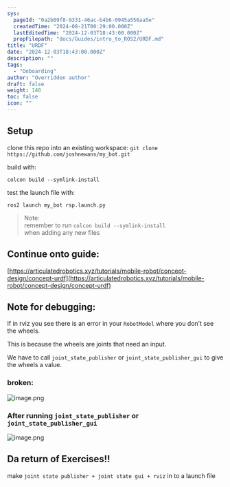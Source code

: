 ```yaml
---
sys:
  pageId: "0a2b09f8-9331-46ac-b4b6-0945a556aa5e"
  createdTime: "2024-08-21T00:29:00.000Z"
  lastEditedTime: "2024-12-03T18:43:00.000Z"
  propFilepath: "docs/Guides/intro_to_ROS2/URDF.md"
title: "URDF"
date: "2024-12-03T18:43:00.000Z"
description: ""
tags:
  - "Onboarding"
author: "Overridden author"
draft: false
weight: 148
toc: false
icon: ""
---
```


## Setup

clone this repo into an existing workspace:
`git clone https://github.com/joshnewans/my_bot.git`

build with:

`colcon build --symlink-install`

test the launch file with:

`ros2 launch my_bot rsp.launch.py`

> Note:  
> remember to run `colcon build --symlink-install`  
> when adding any new files

## Continue onto guide:

[https://articulatedrobotics.xyz/tutorials/mobile-robot/concept-design/concept-urdf](https://articulatedrobotics.xyz/tutorials/mobile-robot/concept-design/concept-urdf)

## Note for debugging:

If in rviz you see there is an error in your `RobotModel` where you don’t see the wheels.

This is because the wheels are joints that need an input. 

We have to call `joint_state_publisher` or `joint_state_publisher_gui` to give the wheels a value.

### broken:

![image.png](https://prod-files-secure.s3.us-west-2.amazonaws.com/d518164a-d88e-44d1-a4ee-3adb3bd8bce0/96a1d089-1f17-4dbf-8563-f2aef56a4d37/image.png?X-Amz-Algorithm=AWS4-HMAC-SHA256&X-Amz-Content-Sha256=UNSIGNED-PAYLOAD&X-Amz-Credential=ASIAZI2LB466RXEIANEX%2F20250309%2Fus-west-2%2Fs3%2Faws4_request&X-Amz-Date=20250309T040803Z&X-Amz-Expires=3600&X-Amz-Security-Token=IQoJb3JpZ2luX2VjECMaCXVzLXdlc3QtMiJHMEUCIQDwMvrOxsUEVbNMUmkFZeM6%2F78IU%2FkwQC%2Far3vPO%2BQgwQIgeGAqRxECbfzyhov4Cf5iPsCoxXHMjMbppG9CF%2BDf8iYq%2FwMIbBAAGgw2Mzc0MjMxODM4MDUiDA3Uf6o9w%2Bbe4X9mZSrcA9Kd8gl%2FJaiPt4qBYGji5mcN%2FTN11MityqidT1ctn%2FR1iuBuSB2HwMBhXCmBukjNO1Th646WAekZ5UKyI%2Buf8JAsxPZUljCaIwCQIg2ZxzUsEAj1rT14T%2Ftl3xUdk57s97jD%2Fs7NfnfossBNfIzqsWFEasTEsqSAoEYpPI7ZzqxbN89XShnLVWtn3hbo6cRTmQeqFjidGzW7B4h4t6TVnO%2FO7MNe86ZI0wURYkIceGckG5ckw8tKNMnbiwN8yt7woiDYGvMs3JFp74DJnYyPChllDsVWJM3WbuCnev7O6A7JiZa%2B7qknRKqQySE0EQt79j9I2Eswa6AxXUn%2BnWd%2B2upvWNM2xir%2BVyw60DRQwqqQBmLWwktGcONJcyjqP1N15EKbQEPzBbEL5EVQiE2LPuRg0xQ%2BHm0kZ3L0PT2d7wWk7cf%2FNrR5%2FyvRv0Eb%2BJ4WwY7MJmvYN4GdRL7%2B0PtrRx6%2FpqqTXCmYGzX9VFi5EzQkMe70YxW2eEwTZsZnZ0412Vs05RJgncxCDesxmaRC%2FS739wXR2rLQDp9nVLw7HLXyl6wqHunTQM%2B3vKKOHgeZgqDmYT5EDtBVf%2FhByDJmGs2Nho4zjgVtT6bjarQa9RrnSDEY2j0WdfkEbEj5MJSLtL4GOqUB1yPNjkmyiaBtbO6KzdX8lj5dTazghn%2FK7v9ihblObDpzd3MIsRh9WqllQlhWDEyclAbl7zD%2FGBEx%2BMzE0F4%2FMMpoXuCwhxrqqrprdPcgv%2BsQeBxLcUE0skwqsEtgW744BGBoWjHJxXiRhJqrrxeU%2B2KQu8xQHrj6y0Pan5qoA6LYS%2Fj2cExHLnB1K9ga0KPSdWS1X%2B8kniYOjRY0mTmC%2Fc8c7BBm&X-Amz-Signature=4a5679e2096d507e4d087825e9514dc862d02b093ff624646c48cf6beb8e311f&X-Amz-SignedHeaders=host&x-id=GetObject)

### After running `joint_state_publisher` or `joint_state_publisher_gui`

![image.png](https://prod-files-secure.s3.us-west-2.amazonaws.com/d518164a-d88e-44d1-a4ee-3adb3bd8bce0/130c99c7-1b0b-4031-9953-844fc3950ff4/image.png?X-Amz-Algorithm=AWS4-HMAC-SHA256&X-Amz-Content-Sha256=UNSIGNED-PAYLOAD&X-Amz-Credential=ASIAZI2LB466RXEIANEX%2F20250309%2Fus-west-2%2Fs3%2Faws4_request&X-Amz-Date=20250309T040803Z&X-Amz-Expires=3600&X-Amz-Security-Token=IQoJb3JpZ2luX2VjECMaCXVzLXdlc3QtMiJHMEUCIQDwMvrOxsUEVbNMUmkFZeM6%2F78IU%2FkwQC%2Far3vPO%2BQgwQIgeGAqRxECbfzyhov4Cf5iPsCoxXHMjMbppG9CF%2BDf8iYq%2FwMIbBAAGgw2Mzc0MjMxODM4MDUiDA3Uf6o9w%2Bbe4X9mZSrcA9Kd8gl%2FJaiPt4qBYGji5mcN%2FTN11MityqidT1ctn%2FR1iuBuSB2HwMBhXCmBukjNO1Th646WAekZ5UKyI%2Buf8JAsxPZUljCaIwCQIg2ZxzUsEAj1rT14T%2Ftl3xUdk57s97jD%2Fs7NfnfossBNfIzqsWFEasTEsqSAoEYpPI7ZzqxbN89XShnLVWtn3hbo6cRTmQeqFjidGzW7B4h4t6TVnO%2FO7MNe86ZI0wURYkIceGckG5ckw8tKNMnbiwN8yt7woiDYGvMs3JFp74DJnYyPChllDsVWJM3WbuCnev7O6A7JiZa%2B7qknRKqQySE0EQt79j9I2Eswa6AxXUn%2BnWd%2B2upvWNM2xir%2BVyw60DRQwqqQBmLWwktGcONJcyjqP1N15EKbQEPzBbEL5EVQiE2LPuRg0xQ%2BHm0kZ3L0PT2d7wWk7cf%2FNrR5%2FyvRv0Eb%2BJ4WwY7MJmvYN4GdRL7%2B0PtrRx6%2FpqqTXCmYGzX9VFi5EzQkMe70YxW2eEwTZsZnZ0412Vs05RJgncxCDesxmaRC%2FS739wXR2rLQDp9nVLw7HLXyl6wqHunTQM%2B3vKKOHgeZgqDmYT5EDtBVf%2FhByDJmGs2Nho4zjgVtT6bjarQa9RrnSDEY2j0WdfkEbEj5MJSLtL4GOqUB1yPNjkmyiaBtbO6KzdX8lj5dTazghn%2FK7v9ihblObDpzd3MIsRh9WqllQlhWDEyclAbl7zD%2FGBEx%2BMzE0F4%2FMMpoXuCwhxrqqrprdPcgv%2BsQeBxLcUE0skwqsEtgW744BGBoWjHJxXiRhJqrrxeU%2B2KQu8xQHrj6y0Pan5qoA6LYS%2Fj2cExHLnB1K9ga0KPSdWS1X%2B8kniYOjRY0mTmC%2Fc8c7BBm&X-Amz-Signature=00afe2f8586573b4cab4e36212bd449ad3f593fd9f5890917fb9f24904e221ca&X-Amz-SignedHeaders=host&x-id=GetObject)

## Da return of Exercises!!

make `joint state publisher + joint state gui + rviz` in to a launch file
